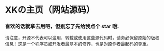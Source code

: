 # XKの主页（网站源码）

### 喜欢的话就拿去用吧，但别忘了先给我点个 star 哦.

请注意，开源不代表可以滥用，转载或使用这些源代码时，请务必保留原始的版权信息！这是一个程序员或开发者最基本的修养，也是对原作者最起码的尊重。